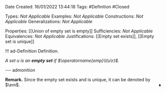 <br />
<br />

Date Created: 16/01/2022 13:44:18
Tags: #Definition #Closed

Types: _Not Applicable_
Examples: _Not Applicable_ 
Constructions: _Not Applicable_
Generalizations: _Not Applicable_

Properties: [[Union of empty set is empty]]
Sufficiencies: _Not Applicable_
Equivalences: _Not Applicable_
Justifications: [[Empty set exists]], [[Empty set is unique]]

!!! ad-Definition Definition.

_A set $u$ is an **empty set** if $\operatorname{emp}\l(u\r)$._

--- admonition

**Remark.** Since the empty set exists and is unique, it can be denoted by $\em$.<span style="float:right;">$\blacklozenge$</span>
